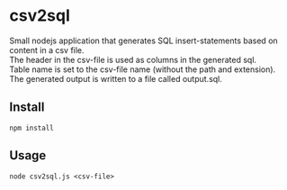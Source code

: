# csv2sql

Small nodejs application that generates SQL insert-statements based on content in a csv file.  
The header in the csv-file is used as columns in the generated sql.  
Table name is set to the csv-file name (without the path and extension).  
The generated output is written to a file called output.sql.  


## Install
```
npm install
```

## Usage
```
node csv2sql.js <csv-file>
```
